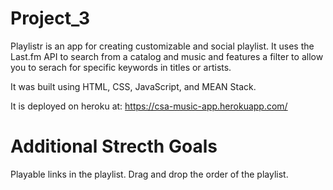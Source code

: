 # Project_3

Playlistr is an app for creating customizable and social playlist. It uses the Last.fm API to search from a catalog and music and features a filter to allow you to serach for specific keywords in titles or artists. 

It was built using HTML, CSS, JavaScript, and MEAN Stack. 

It is deployed on heroku at: https://csa-music-app.herokuapp.com/

# Additional Strecth Goals 

Playable links in the playlist. 
Drag and drop the order of the playlist. 
